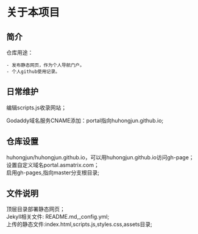 # 关于本项目

## 简介

仓库用途：

    - 发布静态网页，作为个人导航门户。
    - 个人github使用记录。

## 日常维护

编辑scripts.js收录网站；

Godaddy域名服务CNAME添加：portal指向huhongjun.github.io;

## 仓库设置

huhongjun/huhongjun.github.io，可以用huhongjun.github.io访问gh-page；  
设置自定义域名portal.asmatrix.com；  
启用gh-pages,指向master分支根目录;  

## 文件说明

顶层目录部署静态网页；  
Jekyll相关文件: README.md,_config.yml;  
上传的静态文件:index.html,scripts.js,styles.css,assets目录;
